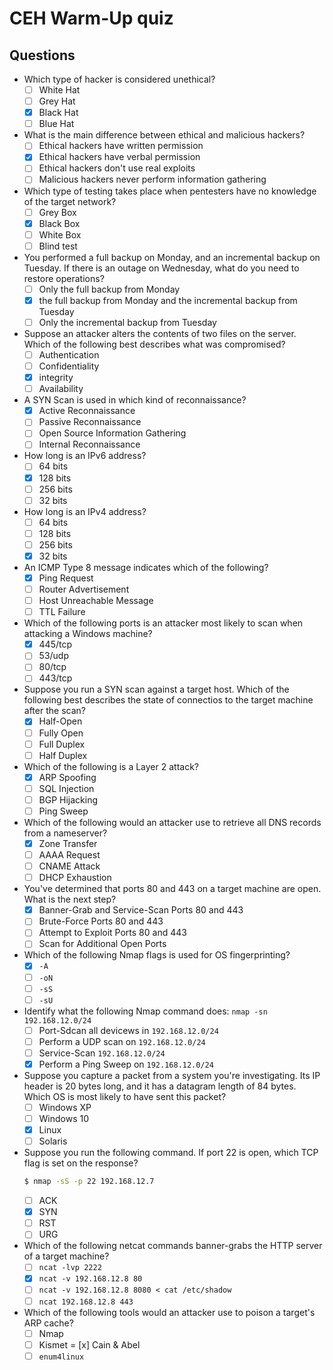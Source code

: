# CEH Warm-Up quiz

## Questions
- Which type of hacker is considered unethical?
  - [ ] White Hat
  - [ ] Grey Hat
  - [x] Black Hat
  - [ ] Blue Hat

- What is the main difference between ethical and malicious hackers?
  - [ ] Ethical hackers have written permission
  - [x] Ethical hackers have verbal permission
  - [ ] Ethical hackers don't use real exploits
  - [ ] Malicious hackers never perform information gathering

- Which type of testing takes place when pentesters have no knowledge of the target network?
  - [ ] Grey Box
  - [x] Black Box
  - [ ] White Box
  - [ ] Blind test

- You performed a full backup on Monday, and an incremental backup on Tuesday. If there is an outage on Wednesday, what do you need to restore operations?
  - [ ] Only the full backup from Monday
  - [x] the full backup from Monday and the incremental backup from Tuesday
  - [ ] Only the incremental backup from Tuesday

- Suppose an attacker alters the contents of two files on the server. Which of the following best describes what was compromised?
  - [ ] Authentication
  - [ ] Confidentiality
  - [x] integrity
  - [ ] Availability

- A SYN Scan is used in which kind of reconnaissance?
  - [x] Active Reconnaissance
  - [ ] Passive Reconnaissance
  - [ ] Open Source Information Gathering
  - [ ] Internal Reconnaissance

- How long is an IPv6 address?
  - [ ] 64 bits
  - [x] 128 bits
  - [ ] 256 bits
  - [ ] 32 bits

- How long is an IPv4 address?
  - [ ] 64 bits
  - [ ] 128 bits
  - [ ] 256 bits
  - [x] 32 bits

- An ICMP Type 8 message indicates which of the following?
  - [x] Ping Request
  - [ ] Router Advertisement
  - [ ] Host Unreachable Message
  - [ ] TTL Failure

- Which of the following ports is an attacker most likely to scan when attacking a Windows machine?
  - [x] 445/tcp
  - [ ] 53/udp
  - [ ] 80/tcp
  - [ ] 443/tcp

- Suppose you run a SYN scan against a target host. Which of the following best describes the state of connectios to the target machine after the scan?
  - [x] Half-Open
  - [ ] Fully Open
  - [ ] Full Duplex
  - [ ] Half Duplex

- Which of the following is a Layer 2 attack?
  - [x] ARP Spoofing
  - [ ] SQL Injection
  - [ ] BGP Hijacking
  - [ ] Ping Sweep

- Which of the following would an attacker use to retrieve all DNS records from a nameserver?
  - [x] Zone Transfer
  - [ ] AAAA Request
  - [ ] CNAME Attack
  - [ ] DHCP Exhaustion

- You've determined that ports 80 and 443 on a target machine are open. What is the next step?
  - [x] Banner-Grab and Service-Scan Ports 80 and 443
  - [ ] Brute-Force Ports 80 and 443
  - [ ] Attempt to Exploit Ports 80 and 443
  - [ ] Scan for Additional Open Ports

- Which of the following Nmap flags is used for OS fingerprinting?
  - [x] `-A`
  - [ ] `-oN`
  - [ ] `-sS`
  - [ ] `-sU`

- Identify what the following Nmap command does: `nmap -sn 192.168.12.0/24`
  - [ ] Port-Sdcan all devicews in `192.168.12.0/24`
  - [ ] Perform a UDP scan on `192.168.12.0/24`
  - [ ] Service-Scan `192.168.12.0/24`
  - [x] Perform a Ping Sweep on `192.168.12.0/24`

- Suppose you capture a packet from a system you're investigating. Its IP header is 20 bytes long, and it has a datagram length of 84 bytes. Which OS is most likely to have sent this packet?
  - [ ] Windows XP
  - [ ] Windows 10
  - [x] Linux
  - [ ] Solaris

- Suppose you run the following command. If port 22 is open, which TCP flag is set on the response?
  ```bash
  $ nmap -sS -p 22 192.168.12.7
  ```
  - [ ] ACK
  - [x] SYN
  - [ ] RST
  - [ ] URG

- Which of the following netcat commands banner-grabs the HTTP server of a target machine?
  - [ ] `ncat -lvp 2222`
  - [x] `ncat -v 192.168.12.8 80`
  - [ ] `ncat -v 192.168.12.8 8080 < cat /etc/shadow`
  - [ ] `ncat 192.168.12.8 443`

- Which of the following tools would an attacker use to poison a target's ARP cache?
  - [ ] Nmap
  - [ ] Kismet
  = [x] Cain & Abel
  - [ ] `enum4linux`
